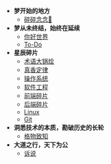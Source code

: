 * **梦开始的地方**
  * [碎碎念念:100:](/)
* **梦从未终结，始终在延续**
  * [你好世界](/helloworld.md)
  * [To-Do](/todo.md)
* **星辰碎片**
  * [术语大锅烩](/token.md)
  * [真香定律](/codesmell.md)
  * [操作系统](/operatingSystems.md)
  * [软件工程](/softwareEngineering.md)
  * [前端碎片](/frontend.md)
  * [后端碎片](/backend.md)
  * [Linux](linux.md)
  * [Git](git.md)
* **洞悉技术的本质，勘破历史的长轮**
  * [格物致知](/theory.md)
* **大道之行，天下为公**
  * [诉说](/contact.md)